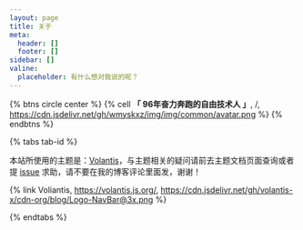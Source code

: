 ```yaml
---
layout: page
title: 关于
meta:
  header: []
  footer: []
sidebar: []
valine:
  placeholder: 有什么想对我说的呢？
---
```



{% btns circle center %}
{% cell <strong>「 96年奋力奔跑的自由技术人 」</strong>, /, https://cdn.jsdelivr.net/gh/wmyskxz/img/img/common/avatar.png %}
{% endbtns %}

{% tabs tab-id %}
<!-- tab 关于本站 -->

本站所使用的主题是：<a href="https://github.com/volantis-x/hexo-theme-volantis">Volantis</a>，与主题相关的疑问请前去主题文档页面查询或者提 <a href="https://github.com/volantis-x/hexo-theme-volantis/issues">issue</a> 求助，请不要在我的博客评论里面发，谢谢！

{% link Voliantis, https://volantis.js.org/, https://cdn.jsdelivr.net/gh/volantis-x/cdn-org/blog/Logo-NavBar@3x.png %}

<!-- endtab -->

{% endtabs %}
